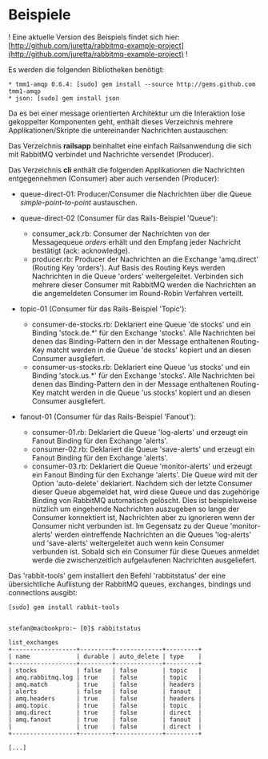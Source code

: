 Beispiele
=========

! Eine aktuelle Version des Beispiels findet sich hier: [http://github.com/juretta/rabbitmq-example-project](http://github.com/juretta/rabbitmq-example-project) !

Es werden die folgenden Bibliotheken benötigt:

	* tmm1-amqp 0.6.4: [sudo] gem install --source http://gems.github.com tmm1-amqp
	* json: [sudo] gem install json

Da es bei einer message orientierten Architektur um die Interaktion lose gekoppelter Komponenten geht,
enthält dieses Verzeichnis mehrere Applikationen/Skripte die untereinander Nachrichten austauschen:

Das Verzeichnis **railsapp** beinhaltet eine einfach Railsanwendung die sich mit RabbitMQ verbindet und
Nachrichte versendet (Producer).

Das Verzeichnis **cli** enthält die folgenden Applikationen die Nachrichten entgegennehmen (Consumer) aber auch
versenden (Producer):


* queue-direct-01: Producer/Consumer die Nachrichten über die Queue _simple-point-to-point_ austauschen.


* queue-direct-02 (Consumer für das Rails-Beispiel 'Queue'):
	* consumer\_ack.rb: Consumer der Nachrichten von der Messagequeue _orders_ erhält 
	und den Empfang jeder Nachricht bestätigt (ack: acknowledge).
	* producer.rb: Producer der Nachrichten an die Exchange 'amq.direct' (Routing Key 'orders').
	Auf Basis des Routing Keys werden Nachrichten in die Queue 'orders' weitergeleitet.
  Verbinden sich mehrere dieser Consumer mit RabbitMQ werden die Nachrichten an die angemeldeten Consumer
  im Round-Robin Verfahren verteilt.

* topic-01 (Consumer für das Rails-Beispiel 'Topic'):
	* consumer-de-stocks.rb: Deklariert eine Queue 'de stocks' und ein Binding 'stock.de.*' für den Exchange
	  'stocks'. Alle Nachrichten bei denen das Binding-Pattern den in der Message enthaltenen Routing-Key
	  matcht werden in die Queue 'de stocks' kopiert und an diesen Consumer ausgliefert.
	* consumer-us-stocks.rb: Deklariert eine Queue 'us stocks' und ein Binding 'stock.us.*' für den Exchange
	  'stocks'. Alle Nachrichten bei denen das Binding-Pattern den in der Message enthaltenen Routing-Key
	  matcht werden in die Queue 'us stocks' kopiert und an diesen Consumer ausgliefert.
	
* fanout-01 (Consumer für das Rails-Beispiel 'Fanout'):
	* consumer-01.rb: Deklariert die Queue 'log-alerts' und erzeugt ein Fanout Binding für den Exchange 'alerts'.
	* consumer-02.rb: Deklariert die Queue 'save-alerts' und erzeugt ein Fanout Binding für den Exchange 'alerts'.
    * consumer-03.rb: Deklariert die Queue 'monitor-alerts' und erzeugt ein Fanout Binding für den Exchange 'alerts'.
      Die Queue wird mit der Option 'auto-delete' deklariert. Nachdem sich der letzte Consumer dieser Queue
      abgemeldet hat, wird diese Queue und das zugehörige Binding von RabbitMQ automatisch gelöscht.
 	  Dies ist beispielsweise nützlich um eingehende Nachrichten auszugeben so lange der Consumer
	  konnektiert ist, Nachrichten aber zu ignorieren wenn der Consumer nicht verbunden ist.
	  Im Gegensatz zu der Queue 'monitor-alerts' werden eintreffende Nachrichten an die Queues 'log-alerts' und
	  'save-alerts' weitergeleitet auch wenn kein Consumer verbunden ist. Sobald sich ein Consumer für diese
	  Queues anmeldet werde die zwischenzeitlich aufgelaufenen Nachrichten ausgeliefert.

Das 'rabbit-tools' gem installiert den Befehl 'rabbitstatus' der eine übersichtliche Auflistung der RabbitMQ 
queues, exchanges, bindings und connections ausgibt:

	[sudo] gem install rabbit-tools


	stefan@macbookpro:~ [0]$ rabbitstatus 

	list_exchanges
	+------------------+---------+-------------+---------+
	| name             | durable | auto_delete | type    |
	+------------------+---------+-------------+---------+
	| stocks           | false   | false       | topic   |
	| amq.rabbitmq.log | true    | false       | topic   |
	| amq.match        | true    | false       | headers |
	| alerts           | false   | false       | fanout  |
	| amq.headers      | true    | false       | headers |
	| amq.topic        | true    | false       | topic   |
	| amq.direct       | true    | false       | direct  |
	| amq.fanout       | true    | false       | fanout  |
	|                  | true    | false       | direct  |
	+------------------+---------+-------------+---------+
	
	[...]
